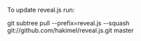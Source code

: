 To update reveal.js run:

git subtree pull --prefix=reveal.js --squash \
        git://github.com/hakimel/reveal.js.git master

